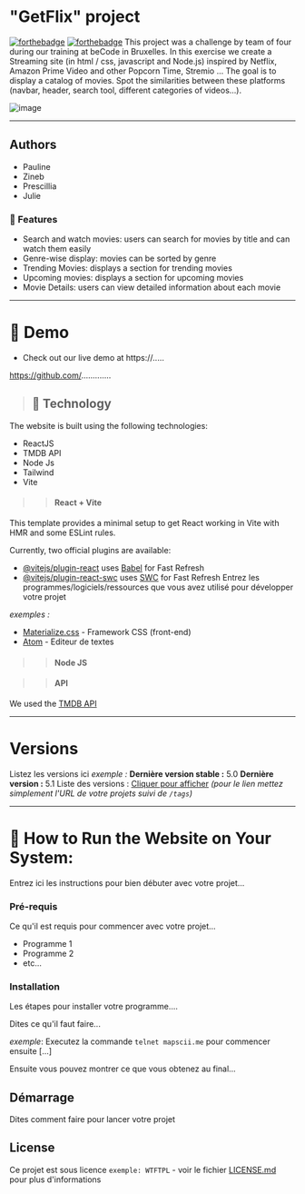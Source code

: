 # "GetFlix" project

[![forthebadge](http://forthebadge.com/images/badges/built-with-love.svg)](http://forthebadge.com)  [![forthebadge](http://forthebadge.com/images/badges/powered-by-electricity.svg)](http://forthebadge.com)
This project was a challenge by team of four during our training at beCode in Bruxelles.
In this exercise we create a Streaming site (in html / css, javascript and Node.js) inspired by Netflix, Amazon Prime Video and other Popcorn Time, Stremio ... The goal is to display a catalog of movies. Spot the similarities between these platforms (navbar, header, search tool, different categories of videos…).

![image](https://github.com/neb244/getflix/assets/133639183/d48ed448-bcc9-47e8-992f-853b590fbed1)


<hr/>

## Authors
* Pauline
* Zineb
* Prescillia
* Julie

### 🍿 Features 

- Search and watch movies: users can search for movies by title and can watch them easily
- Genre-wise display: movies can be sorted by genre
- Trending Movies: displays a section for trending movies
- Upcoming movies: displays a section for upcoming movies
- Movie Details: users can view detailed information about each movie

<hr/>

# 🍿 Demo 

- Check out our live demo at https://.....

https://github.com/.............


> ## 🍿 Technology

The website is built using the following technologies:

- ReactJS
- TMDB API
- Node Js
- Tailwind
- Vite

>> #### React + Vite

This template provides a minimal setup to get React working in Vite with HMR and some ESLint rules.

Currently, two official plugins are available:

- [@vitejs/plugin-react](https://github.com/vitejs/vite-plugin-react/blob/main/packages/plugin-react/README.md) uses [Babel](https://babeljs.io/) for Fast Refresh
- [@vitejs/plugin-react-swc](https://github.com/vitejs/vite-plugin-react-swc) uses [SWC](https://swc.rs/) for Fast Refresh
Entrez les programmes/logiciels/ressources que vous avez utilisé pour développer votre projet

_exemples :_
* [Materialize.css](http://materializecss.com) - Framework CSS (front-end)
* [Atom](https://atom.io/) - Editeur de textes

>> #### Node JS

>> #### API

We used the [TMDB API](https://developer.themoviedb.org/reference/intro/getting-started)

<hr/>

# Versions
Listez les versions ici 
_exemple :_
**Dernière version stable :** 5.0
**Dernière version :** 5.1
Liste des versions : [Cliquer pour afficher](https://github.com/your/project-name/tags)
_(pour le lien mettez simplement l'URL de votre projets suivi de ``/tags``)_

<hr/>

# 🍿 How to Run the Website on Your System:

Entrez ici les instructions pour bien débuter avec votre projet...

### Pré-requis

Ce qu'il est requis pour commencer avec votre projet...

- Programme 1
- Programme 2
- etc...

### Installation

Les étapes pour installer votre programme....

Dites ce qu'il faut faire...

_exemple_: Executez la commande ``telnet mapscii.me`` pour commencer ensuite [...]


Ensuite vous pouvez montrer ce que vous obtenez au final...

## Démarrage

Dites comment faire pour lancer votre projet
## License

Ce projet est sous licence ``exemple: WTFTPL`` - voir le fichier [LICENSE.md](LICENSE.md) pour plus d'informations
